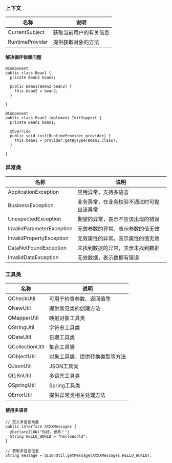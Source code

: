### 上下文

| 名称 | 说明 |
| --- | --- |
| CurrentSubject | 获取当前用户的有关信息 |
| RuntimeProvider | 提供获取对象的方法 |

#### 解决循环依赖问题
```
@Component
public class Bean1 {
  private Bean2 bean2;
  
  public Bean1(Bean2 bean2) {
    this.bean2 = bean2;
  }
  
}

@Component
public class Bean2 implement InitSupport {
  private Bean1 bean1;
  
  @Override
  public void init(RuntimeProvider provider) {
    this.bean1 = provider.getByType(Bean1.class);
  }
  
}

```

### 异常类

| 名称 | 说明 |
| --- | --- |
| ApplicationException | 应用异常，支持多语言 |
| BusinessException | 业务异常，在业务校验不通过时可抛出该异常 |
| UnexpectedException | 期望的异常，表示不应该出现的错误 |
| InvalidParameterException | 无效参数的异常，表示参数的值无效 |
| InvalidPropertyException | 无效属性的异常，表示属性的值无效 |
| DataNotFoundException | 未找到数据的异常，表示未找到数据 |
| InvalidDataException | 无效数据，表示数据有错误 |

### 工具类

| 名称 | 说明 |
| --- | --- |
| QCheckUtil | 可用于检查参数、返回值等 |
| QNewUtil | 提供常见类的创建方法 |
| QMapperUtil | 映射对象工具类 |
| QStringUtil | 字符串工具类 |
| QDateUtil | 日期工具类 |
| QCollectionUtil | 集合工具类 |
| QObjectUtil | 对象工具类，提供转换类型等方法 |
| QJsonUtil | JSON工具类 |
| QI18nUtil | 多语言工具类 |
| QSpringUtil | Spring工具类 |
| QErrorUtil | 提供异常类相关处理方法 |

#### 使用多语言

```
// 定义多语言常量
public interface XXXXMessages {
  @DeclareI18N("你好，世界！")
  String HELLO_WORLD = "helloWorld";
}

// 获取多语言信息
String message = QI18nUtil.getMessage(XXXXMessages.HELLO_WORLD);
```